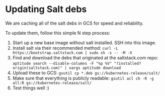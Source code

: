 # Updating Salt debs

We are caching all of the salt debs in GCS for speed and reliability.

To update them, follow this simple N step process:

1. Start up a new base image without salt installed.  SSH into this image.
2. Install salt via their recommended method: `curl -L https://bootstrap.saltstack.com | sudo sh -s -- -M -X`
3. Find and download the debs that originated at the saltstack.com repo: `aptitude search --disable-columns -F "%p %V" "?installed?origin(saltstack.com)" | xargs aptitude download`
4. Upload these to GCS: `gsutil cp *.deb gs://kubernetes-release/salt/`
5. Make sure that everything is publicly readable: `gsutil acl ch -R -g all:R gs://kubernetes-release/salt/`
6. Test things well :)
